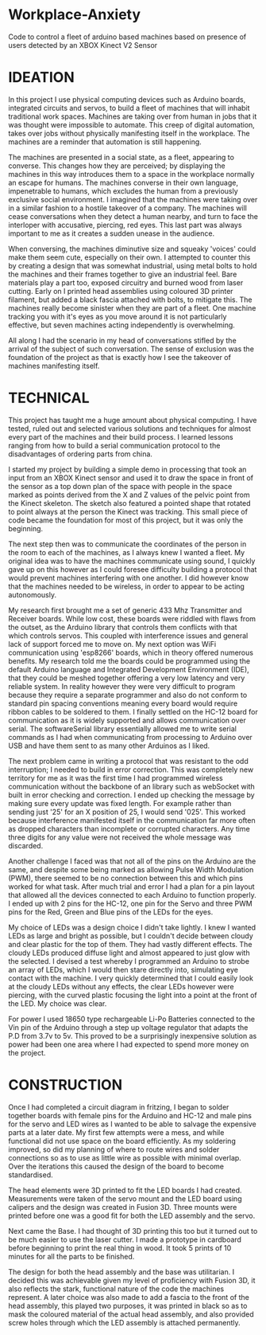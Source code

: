 # Workplace-Anxiety
Code to control a fleet of arduino based machines based on presence of users detected by an XBOX Kinect V2 Sensor


# IDEATION
In this project I use physical computing devices such as Arduino boards, integrated circuits and servos, to build a fleet of machines that will inhabit traditional work spaces. Machines are taking over from human in jobs that it was thought were impossible to automate. This creep of digital automation, takes over jobs without physically manifesting itself in the workplace. The machines are a reminder that automation is still happening.

The machines are presented in a social state, as a fleet, appearing to converse. This changes how they are perceived; by displaying the machines in this way introduces them to a space in the workplace normally an escape for humans. The machines converse in their own language, impenetrable to humans, which excludes the human from a previously exclusive social environment. I imagined that the machines were taking over in a similar fashion to a hostile takeover of a company. The machines will cease conversations when they detect a human nearby, and turn to face the interloper with accusative, piercing, red eyes. This last part was always important to me as it creates a sudden unease in the audience. 

When conversing, the machines diminutive size and squeaky 'voices' could make them seem cute, especially on their own. I attempted to counter this by creating a design that was somewhat industrial, using metal bolts to hold the machines and their frames together to give an industrial feel. Bare materials play a part too, exposed circuitry and burned wood from laser cutting. Early on I printed head assemblies using coloured 3D printer filament, but added a black fascia attached with bolts, to mitigate this. The machines really become sinister when they are part of a fleet. One machine tracking you with it's eyes as you move around it is not particularly effective, but seven machines acting independently is overwhelming.

All along I had the scenario in my head of conversations stifled by the arrival of the subject of such conversation. The sense of exclusion was the foundation of the project as that is exactly how I see the takeover of machines manifesting itself.

# TECHNICAL
This project has taught me a huge amount about physical computing. I have tested, ruled out and selected various solutions and techniques for almost every part of the machines and their build process. I learned lessons ranging from how to build a serial communication protocol to the disadvantages of ordering parts from china.

I started my project by building a simple demo in processing that took an input from an XBOX Kinect sensor and used it to draw the space in front of the sensor as a top down plan of the space with people in the space marked as points derived from the X and Z values of the pelvic point from the Kinect skeleton. The sketch also featured a pointed shape that rotated to point always at the person the Kinect was tracking. This small piece of code became the foundation for most of this project, but it was only the beginning.

The next step then was to communicate the coordinates of the person in the room to each of the machines, as I always knew I wanted a fleet. My original idea was to have the machines communicate using sound, I quickly gave up on this however as I could foresee difficulty building a protocol that would prevent machines interfering with one another. I did however know that the machines needed to be wireless, in order to appear to be acting autonomously.

My research first brought me a set of generic 433 Mhz Transmitter and Receiver boards. While low cost, these boards were riddled with flaws from the outset, as the Arduino library that controls them conflicts with that which controls servos. This coupled with interference issues and general lack of support forced me to move on. My next option was WiFi communication using 'esp8266' boards, which in theory offered numerous benefits. My research told me the boards could be programmed using the default Arduino language and Integrated Development Environment (IDE), that they could be meshed together offering a very low latency and very reliable system. In reality however they were very difficult to program because they require a separate programmer and also do not conform to standard pin spacing conventions meaning every board would require ribbon cables to be soldered to them. I finally settled on the HC-12 board for communication as it is widely supported and allows communication over serial. The softwareSerial library essentially allowed me to write serial commands as I had when communicating from processing to Arduino over USB and have them sent to as many other Arduinos as I liked.

The next problem came in writing a protocol that was resistant to the odd interruption; I needed to build in error correction. This was completely new territory for me as it was the first time I had programmed wireless communication without the backbone of an library such as webSocket with built in error checking and correction. I ended up checking the message by making sure every update was fixed length. For example rather than sending just '25' for an X position of 25, I would send '025'. This worked because interference manifested itself in the communication far more often as dropped characters than incomplete or corrupted characters. Any time three digits for any value were not received the whole message was discarded.

Another challenge I faced was that not all of the pins on the Arduino are the same, and despite some being marked as allowing Pulse Width Modulation (PWM), there seemed to be no connection between this and which pins worked for what task. After much trial and error I had a plan for a pin layout that allowed all the devices connected to each Arduino to function properly. I ended up with 2 pins for the HC-12, one pin for the Servo and three PWM pins for the Red, Green and Blue pins of the LEDs for the eyes.

My choice of LEDs was a design choice I didn't take lightly. I knew I wanted LEDs as large and bright as possible, but I couldn't decide between cloudy and clear plastic for the top of them. They had vastly different effects. The cloudy LEDs produced diffuse light and almost appeared to just glow with the selected. I devised a test whereby I programmed an Arduino to strobe an array of LEDs, which I would then stare directly into, simulating eye contact with the machine. I very quickly determined that I could easily look at the cloudy LEDs without any effects, the clear LEDs however were piercing, with the curved plastic focusing the light into a point at the front of the LED. My choice was clear.

For power I used 18650 type rechargeable Li-Po Batteries connected to the Vin pin of the Arduino through a step up voltage regulator that adapts the P.D from 3.7v to 5v. This proved to be a surprisingly inexpensive solution as power had been one area where I had expected to spend more money on the project.

# CONSTRUCTION
Once I had completed a circuit diagram in fritzing, I began to solder together boards with female pins for the Arduino and HC-12 and male pins for the servo and LED wires as I wanted to be able to salvage the expensive parts at a later date. My first few attempts were a mess, and while functional did not use space on the board efficiently. As my soldering improved, so did my planning of where to route wires and solder connections so as to use as little wire as possible with minimal overlap. Over the iterations this caused the design of the board to become standardised.

The head elements were 3D printed to fit the LED boards I had created. Measurements were taken of the servo mount and the LED board using calipers and the design was created in Fusion 3D. Three mounts were printed before one was a good fit for both the LED assembly and the servo.

Next came the Base. I had thought of 3D printing this too but it turned out to be much easier to use the laser cutter. I made a prototype in cardboard before beginning to print the real thing in wood. It took 5 prints of 10 minutes for all the parts to be finished.

The design for both the head assembly and the base was utilitarian. I decided this was achievable given my level of proficiency with Fusion 3D, it also reflects the stark, functional nature of the code the machines represent. A later choice was also made to add a fascia to the front of the head assembly, this played two purposes, it was printed in black so as to mask the coloured material of the actual head assembly, and also provided screw holes through which the LED assembly is attached permanently.
